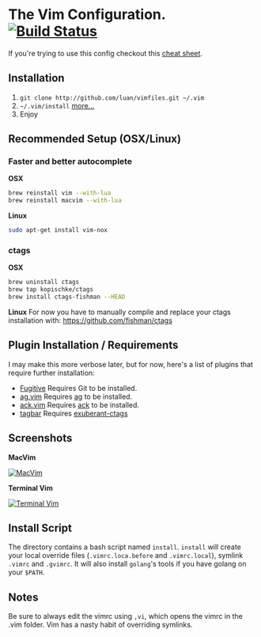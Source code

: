 # The Vim Configuration. [![Build Status](https://travis-ci.org/luan/vimfiles.svg?branch=master)](https://travis-ci.org/luan/vimfiles)

If you're trying to use this config checkout this [cheat sheet](https://github.com/luan/vimfiles/wiki/Luan's-Vim-Cheat-Sheet).

## Installation

1. `git clone http://github.com/luan/vimfiles.git ~/.vim`
1. `~/.vim/install` [more...](#install-script)
1. Enjoy

## Recommended Setup (OSX/Linux)

### Faster and better autocomplete

**OSX**
```bash
brew reinstall vim --with-lua
brew reinstall macvim --with-lua
```

**Linux**
```bash
sudo apt-get install vim-nox
```

### ctags

**OSX**
```bash
brew uninstall ctags
brew tap kopischke/ctags
brew install ctags-fishman --HEAD
```

**Linux**
For now you have to manually compile and replace your ctags installation with: https://github.com/fishman/ctags

## Plugin Installation / Requirements

I may make this more verbose later, but for now, here's a list of plugins that require further installation:

 * [Fugitive](https://github.com/tpope/vim-fugitive) Requires Git to be installed.
 * [ag.vim](https://github.com/rking/ag.vim) Requires [ag](https://github.com/ggreer/the_silver_searcher) to be installed.
 * [ack.vim](https://github.com/mileszs/ack.vim) Requires [ack](http://betterthangrep.com/) to be installed.
 * [tagbar](https://github.com/majutsushi/tagbar) Requires [exuberant-ctags](https://github.com/fishman/ctags)

## Screenshots

**MacVim**

[![MacVim](https://github.com/luan/vimfiles/raw/master/screenshots/mvim.png)](https://github.com/luan/vimfiles/raw/master/screenshots/mvim.png)

**Terminal Vim**

[![Terminal Vim](https://github.com/luan/vimfiles/raw/master/screenshots/vim.png)](https://github.com/luan/vimfiles/raw/master/screenshots/vim.png)

## Install Script

The directory contains a bash script named `install`. `install` will create your local override files (`.vimrc.loca.before` and `.vimrc.local`), symlink `.vimrc` and `.gvimrc`.
It will also install `golang`'s tools if you have golang on your `$PATH`.

## Notes

Be sure to always edit the vimrc using `,vi`, which opens the vimrc in the .vim folder. Vim has a nasty habit of overriding symlinks.


